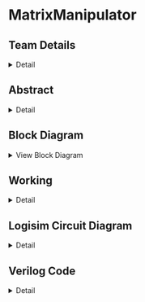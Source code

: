 # MatrixManipulator

<!-- First Section -->
## Team Details
<details>
  <summary>Detail</summary>
	  
  <ul>
    <li>Section: S2 Team-15</li>
    <li>Semester: 3rd Sem B. Tech. CSE</li>
    <li>Member-1: Aditya Suresh, 231CS203, adityasuresh.231cs203@nitk.edu.in</li>
    <li>Member-2: Nikhil Kottoli, 231CS236, nikhilkottoli.231cs236@nitk.edu.in</li>
    <li>Member-3: Vishal, 231CS263, vishalgangani.231cs263@nitk.edu.in</li>
  </ul>
</details>

<!-- Second Section -->
## Abstract
<details>
  <summary>Detail</summary>
  
  <p>Efficient handling of matrices is crucial in various fields, including computer graphics, engineering, and data science and machine learning. The need for systems that can efficiently compute the transpose and determinant is crucial for these emerging fields.</p>

  <p>This project addresses the need for efficient matrix operations by developing a tool that exclusively uses combinational and sequential circuits to perform multiplication, transposition, and determinant calculations. This solution is grounded in digital systems and is a scaled-down version of:</p>

  <ul>
    <li>Efficiently multiplies two matrices, handling various inputs and displaying the resulting product in a clear format.</li>
    <li>Allows users to easily find the transpose of any matrix, visually presenting the result.</li>
    <li>Performs scalar multiplication and matrix subtraction and addition.</li>
    <li>Accurately computes the determinant of square matrices and indicates the existence of an inverse.</li>
    <li>Easy user interface to input and display outputs.</li>
  </ul>
  
</details>

<!-- Block Diagram Section -->
## Block Diagram
<details>
  <summary>View Block Diagram</summary>
  <img src="/Snapshots/BlockDiagram.png" alt="Block Diagram" style="display: block; margin: 20px auto;">
</details>

<!-- Third Section -->
## Working
<details>
  <summary>Detail</summary>
  
  <h3>DESCRIPTION</h3>
  
  <p>Details of the working mechanism of the project will be described here.</p>

</details>

<!-- Fourth Section -->
## Logisim Circuit Diagram
<details>
  <summary>Detail</summary>
  
  <p>The Logisim Circuit Diagram will be included in this section.</p>

</details>

<!-- Fifth Section -->
## Verilog Code
<details>
  <summary>Detail</summary>
  
  <p>The Verilog Code for the project will be included in this section.</p>

  ---
  ### Test bench File
  
  <p>The test bench file will be included here.</p>
	
</details>
